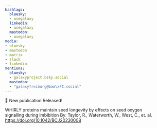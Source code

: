 ```yaml
---
hashtags:
  bluesky:
  - usegalaxy
  linkedin:
  - usegalaxy
  mastodon:
  - usegalaxy
media:
- bluesky
- mastodon
- matrix
- slack
- linkedin
mentions:
  bluesky:
  - galaxyproject.bsky.social
  mastodon:
  - "galaxyfreiburg@baw\xFC.social"
---
```

📰 New publication Released!

WHIRLY proteins maintain seed longevity by effects on seed oxygen signalling during imbibition
By: Taylor, R., Waterworth, W., West, C., et. al.
https://doi.org/10.1042/BCJ20230008